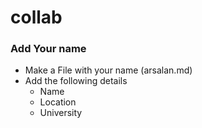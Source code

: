 # collab

### Add Your name

* Make a File with your name (arsalan.md)
* Add the following details
  * Name
  * Location
  * University
  
